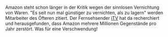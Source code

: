 Amazon steht schon länger in der Kritik wegen der sinnlosen Vernichtung von Waren. "Es seit nun mal günstiger zu vernichten, als zu lagern" werden Mitarbeiter des Öfteren zitiert. Der Fernsehsender [iTV](https://www.itv.com/news/2021-06-21/amazon-destroying-millions-of-items-of-unsold-stock-in-one-of-its-uk-warehouses-every-year-itv-news-investigation-finds) hat da recherchiert und herausgefunden, dass Amazon mehrere Millionen Gegenstände pro Jahr zerstört. Was für eine Verschwendung!